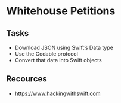 # Whitehouse Petitions


## Tasks
* Download JSON using Swift’s Data type
* Use the Codable protocol 
* Convert that data into Swift objects

## Recources
* https://www.hackingwithswift.com
